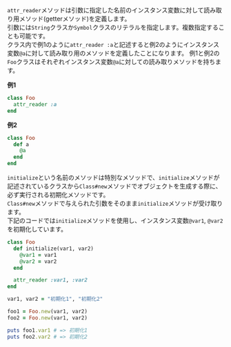 `attr_reader`メソッドは引数に指定した名前のインスタンス変数に対して読み取り用メソッド(getterメソッド)を定義します。  
引数には`String`クラスか`Symbol`クラスのリテラルを指定します。複数指定することも可能です。  
クラス内で例1のように`attr_reader :a`と記述すると例2のようにインスタンス変数`@a`に対して読み取り用のメソッドを定義したことになります。
例1と例2の`Foo`クラスはそれぞれインスタンス変数`@a`に対しての読み取りメソッドを持ちます。

**例1**

```ruby
class Foo
  attr_reader :a
end
```

**例2**

```ruby
class Foo
  def a
    @a
  end
end
```

`initialize`という名前のメソッドは特別なメソッドで、`initialize`メソッドが記述されているクラスから`Class#new`メソッドでオブジェクトを生成する際に、必ず実行される初期化メソッドです。  
`Class#new`メソッドで与えられた引数をそのまま`initialize`メソッドが受け取ります。  
下記のコードでは`initialize`メソッドを使用し、インスタンス変数`@var1`, `@var2`を初期化しています。

```ruby
class Foo
  def initialize(var1, var2)
    @var1 = var1
    @var2 = var2
  end

  attr_reader :var1, :var2
end

var1, var2 = "初期化1", "初期化2"

foo1 = Foo.new(var1, var2)
foo2 = Foo.new(var1, var2)

puts foo1.var1 # => 初期化1
puts foo2.var2 # => 初期化2
```
